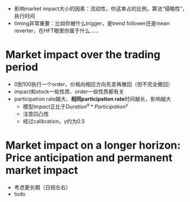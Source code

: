 - 影响market impact大小的因素：流动性，你这单占的比例，算法“侵略性”，执行时间
- timing非常重要：比如你被什么trigger，是trend follower还是mean reverter，在HFT眼里你属于什么……
# Market impact over the trading period
- 0到100执行一个order，价格向相应方向先变再撤回（但不完全撤回）
- impact和stock一些性质、order一些性质都有关
- participation rate越大、**相同participation rate**时间越长，影响越大
  - 模型$Impact$正比于$Duration^{\alpha} * Participation^{\gamma}$
  - 注意凹凸性
  - 经过calibration，$\gamma$约为0.5
# Market impact on a longer horizon: Price anticipation and permanent market impact
- 考虑更长期（日频左右）
- todo